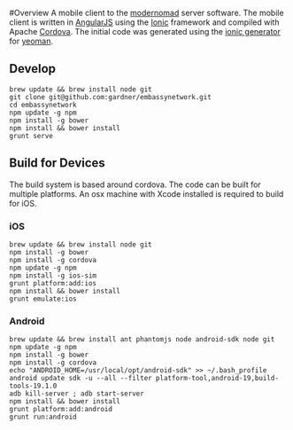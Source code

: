 #Overview
A mobile client to the [modernomad](https://github.com/jessykate/modernomad) server software. The mobile client is written in [AngularJS](https://angularjs.org/) using the [Ionic](http://ionicframework.com/) framework and compiled with Apache [Cordova](http://cordova.apache.org/). The initial code was generated using the [ionic generator](https://github.com/diegonetto/generator-ionic) for [yeoman](http://yeoman.io/).

## Develop
    brew update && brew install node git
    git clone git@github.com:gardner/embassynetwork.git
    cd embassynetwork
    npm update -g npm
    npm install -g bower
    npm install && bower install
    grunt serve

## Build for Devices
The build system is based around cordova. The code can be built for multiple platforms. An osx machine with Xcode installed is required to build for iOS.

### iOS
    brew update && brew install node git
    npm install -g bower
    npm install -g cordova
    npm update -g npm
    npm install -g ios-sim
    grunt platform:add:ios
    npm install && bower install    
    grunt emulate:ios
    

### Android
    brew update && brew install ant phantomjs node android-sdk node git
    npm update -g npm
    npm install -g bower
    npm install -g cordova
    echo "ANDROID_HOME=/usr/local/opt/android-sdk" >> ~/.bash_profile
    android update sdk -u --all --filter platform-tool,android-19,build-tools-19.1.0
    adb kill-server ; adb start-server
    npm install && bower install
    grunt platform:add:android
    grunt run:android
